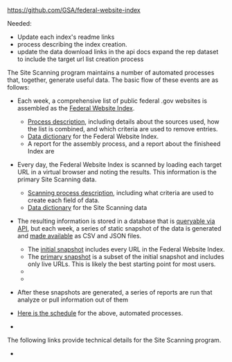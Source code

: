 
https://github.com/GSA/federal-website-index  

Needed: 
* Update each index's readme links
* process describing the index creation.
* update the data download links in the api docs
expand the rep dataset to include the target url list creation process 

The Site Scanning program maintains a number of automated processes that, together, generate useful data.  The basic flow of these events are as follows: 

- Each week, a comprehensive list of public federal .gov websites is assembled as the [Federal Website Index](https://github.com/GSA/federal-website-index/blob/main/data/site-scanning-target-url-list.csv).
  - [Process description](), including details about the sources used, how the list is combined, and which criteria are used to remove entries.
  - [Data dictionary](https://github.com/GSA/site-scanning-documentation/blob/main/data/Target_URL_List_Data_Dictionary.csv) for the Federal Website Index.
  - A report for the assembly process, and a report about the finisheed Index are 
- Every day, the Federal Website Index is scanned by loading each target URL in a virtual browser and noting the results.  This information is the primary Site Scanning data.
  - [Scanning process description](), including what criteria are used to create each field of data.
  - [Data dictionary](https://github.com/GSA/site-scanning-documentation/blob/main/data/Site_Scanning_Data_Dictionary.csv) for the Site Scanning data
- The resulting information is stored in a database that is [queryable via API](https://open.gsa.gov/api/site-scanning-api/), but each week, a series of static snapshot of the data is generated and [made available](https://open.gsa.gov/api/site-scanning-api/#download-the-data-directly) as CSV and JSON files.
  - The [initial snapshot](https://api.gsa.gov/technology/site-scanning/data/weekly-snapshot-all.csv) includes every URL in the Federal Website Index.  
  - The [primary snapshot](https://api.gsa.gov/technology/site-scanning/data/weekly-snapshot.csv) is a subset of the initial snapshot and includes only live URLs.  This is likely the best starting point for most users.
  - 
  - 

- After these snapshots are generated, a series of reports are run that analyze or pull information out of them 
- [Here is the schedule](https://github.com/GSA/site-scanning-documentation/blob/main/pages/schedule.md) for the above, automated processes.
- 


The following links provide technical details for the Site Scanning program.  

* 

